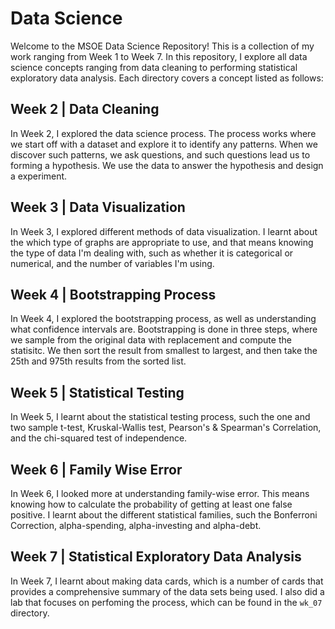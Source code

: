 # Data Science
Welcome to the MSOE Data Science Repository! This is a collection of my work ranging from Week 1 to Week 7. In this repository, I explore all data science 
concepts ranging from data cleaning to performing statistical exploratory data analysis. Each directory covers a concept listed as follows:

## Week 2 | Data Cleaning
In Week 2, I explored the data science process. The process works where we start off with a dataset and explore it to identify any patterns. When we discover
such patterns, we ask questions, and such questions lead us to forming a hypothesis. We use the data to answer the hypothesis and design a experiment.

## Week 3 | Data Visualization
In Week 3, I explored different methods of data visualization. I learnt about the which type of graphs are appropriate to use, and that means knowing the 
type of data I'm dealing with, such as whether it is categorical or numerical, and the number of variables I'm using.

## Week 4 | Bootstrapping Process
In Week 4, I explored the bootstrapping process, as well as understanding what confidence intervals are. Bootstrapping is done in three steps, where we sample
from the original data with replacement and compute the statisitc. We then sort the result from smallest to largest, and then take the 25th and 975th results
from the sorted list.  

## Week 5 | Statistical Testing
In Week 5, I learnt about the statistical testing process, such the one and two sample t-test, Kruskal-Wallis test, Pearson's & Spearman's Correlation, and
the chi-squared test of independence.

## Week 6 | Family Wise Error
In Week 6, I looked more at understanding family-wise error. This means knowing how to calculate the probability of getting at least one false positive. I 
learnt about the different statistical families, such the Bonferroni Correction, alpha-spending, alpha-investing and alpha-debt.

## Week 7 | Statistical Exploratory Data Analysis
In Week 7, I learnt about making data cards, which is a number of cards that provides a comprehensive summary of the data sets being used. I also did a lab
that focuses on perfoming the process, which can be found in the `wk_07` directory.

